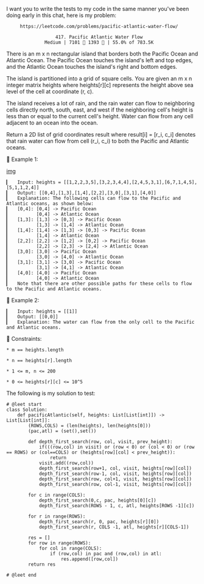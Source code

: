 I want you to write the tests to my code in the same manner you've been doing early in this chat, here is my problem:

         https://leetcode.com/problems/pacific-atlantic-water-flow/
                                      
                      417. Pacific Atlantic Water Flow
                  Medium | 7101  1393  | 55.0% of 783.5K



There is an m x n rectangular island that borders both the Pacific Ocean and Atlantic Ocean. The Pacific Ocean touches the island's left and top edges, and the Atlantic Ocean touches the island's right and bottom edges.

The island is partitioned into a grid of square cells. You are given an m x n integer matrix heights where heights[r][c] represents the height above sea level of the cell at coordinate (r, c).

The island receives a lot of rain, and the rain water can flow to neighboring cells directly north, south, east, and west if the neighboring cell's height is less than or equal to the current cell's height. Water can flow from any cell adjacent to an ocean into the ocean.

Return a 2D list of grid coordinates result where result[i] = [r_i, c_i] denotes that rain water can flow from cell (r_i, c_i) to both the Pacific and Atlantic oceans.



󰛨 Example 1:

[img](https://assets.leetcode.com/uploads/2021/06/08/waterflow-grid.jpg)

	▎	Input: heights = [[1,2,2,3,5],[3,2,3,4,4],[2,4,5,3,1],[6,7,1,4,5],[5,1,1,2,4]]
	▎	Output: [[0,4],[1,3],[1,4],[2,2],[3,0],[3,1],[4,0]]
	▎	Explanation: The following cells can flow to the Pacific and Atlantic oceans, as shown below:
	▎	[0,4]: [0,4] -> Pacific Ocean 
	▎	       [0,4] -> Atlantic Ocean
	▎	[1,3]: [1,3] -> [0,3] -> Pacific Ocean 
	▎	       [1,3] -> [1,4] -> Atlantic Ocean
	▎	[1,4]: [1,4] -> [1,3] -> [0,3] -> Pacific Ocean 
	▎	       [1,4] -> Atlantic Ocean
	▎	[2,2]: [2,2] -> [1,2] -> [0,2] -> Pacific Ocean 
	▎	       [2,2] -> [2,3] -> [2,4] -> Atlantic Ocean
	▎	[3,0]: [3,0] -> Pacific Ocean 
	▎	       [3,0] -> [4,0] -> Atlantic Ocean
	▎	[3,1]: [3,1] -> [3,0] -> Pacific Ocean 
	▎	       [3,1] -> [4,1] -> Atlantic Ocean
	▎	[4,0]: [4,0] -> Pacific Ocean 
	▎	       [4,0] -> Atlantic Ocean
	▎	Note that there are other possible paths for these cells to flow to the Pacific and Atlantic oceans.

󰛨 Example 2:

	▎	Input: heights = [[1]]
	▎	Output: [[0,0]]
	▎	Explanation: The water can flow from the only cell to the Pacific and Atlantic oceans.



 Constraints:

	* m == heights.length
	
	* n == heights[r].length
	
	* 1 <= m, n <= 200
	
	* 0 <= heights[r][c] <= 10^5




The following is my solution to test:

```
# @leet start
class Solution:
    def pacificAtlantic(self, heights: List[List[int]]) -> List[List[int]]:
        (ROWS,COLS) = (len(heights), len(heights[0]))
        (pac,atl) = (set(),set())

        def depth_first_search(row, col, visit, prev_height):
            if(((row,col) in visit) or (row < 0) or (col < 0) or (row == ROWS) or (col==COLS) or (heights[row][col] < prev_height)):
                return
            visit.add((row,col))
            depth_first_search(row+1, col, visit, heights[row][col])
            depth_first_search(row-1, col, visit, heights[row][col])
            depth_first_search(row, col+1, visit, heights[row][col])
            depth_first_search(row, col-1, visit, heights[row][col])

        for c in range(COLS):
            depth_first_search(0,c, pac, heights[0][c])
            depth_first_search(ROWS - 1, c, atl, heights[ROWS -1][c])

        for r in range(ROWS):
            depth_first_search(r, 0, pac, heights[r][0])
            depth_first_search(r, COLS -1, atl, heights[r][COLS-1])

        res = []
        for row in range(ROWS):
            for col in range(COLS):
                if (row,col) in pac and (row,col) in atl:
                    res.append([row,col])
        return res
        
# @leet end
```
